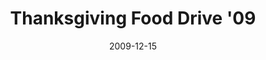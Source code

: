 ---
layout: media
category: media
title: "Thanksgiving Food Drive '09"
date: 2009-12-15
description: "Check out this incredible recap of Thanksgiving Food Drive '09!"
tag: 
 - thanksgiving
 - food-drive
 - reachout
yt-video-id: "MHQQsJsMDFc"
video: "http://s3.amazonaws.com/crossroads-media/other-media/video/TFD09.mp4"
video-poster: "http://s3.amazonaws.com/crossroads-media/images/TFD09-still.jpg"
---
